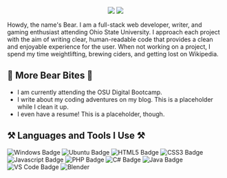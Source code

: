 <p style="text-align:center">
<a href="mailto:thebrickdwarf@gmail.com"><img src="https://img.shields.io/badge/Gmail-D14836?style=for-the-badge&logo=gmail&logoColor=white" /></a>   <a href="https://www.linkedin.com/in/bear-evans-48872a20a/"><img src="https://img.shields.io/badge/LinkedIn-0077B5?style=for-the-badge&logo=linkedin&logoColor=white" /></a>
</p>

Howdy, the name's Bear. I am a full-stack web developer, writer, and gaming enthusiast attending Ohio State University. I approach each project with the aim of writing clear, human-readable code that provides a clean and enjoyable experience for the user. When not working on a project, I spend my time weightlifting, brewing ciders, and getting lost on Wikipedia.

## 🐻 More Bear Bites 🐻
* I am currently attending the OSU Digital Bootcamp.
* I write about my coding adventures on my blog. This is a placeholder while I clean it up.
* I even have a resume! This is a placeholder, though.

## ⚒️ Languages and Tools I Use ⚒️
![Windows Badge](https://img.shields.io/static/v1?label=OS&message=Windows&color=blue&logo=windows) 
![Ubuntu Badge](https://img.shields.io/static/v1?label=OS&message=Ubuntu&color=orange&logo=ubuntu)
![HTML5 Badge](https://img.shields.io/static/v1?label=Code&message=HTML5&color=orange&logo=html5) 
![CSS3 Badge](https://img.shields.io/static/v1?label=Code&message=CSS3&color=blue&logo=css3) 
![Javascript Badge](https://img.shields.io/static/v1?label=Code&message=Javascript&color=yellow&logo=javascript) 
![PHP Badge](https://img.shields.io/static/v1?label=Code&message=PHP&color=red&logo=php)
![C# Badge](https://img.shields.io/static/v1?label=Code&message=C%23&color=purple&logo=c-sharp)
![Java Badge](https://img.shields.io/static/v1?label=Code&message=Java&color=orange&logo=java)
![VS Code Badge](https://img.shields.io/badge/Editor-Visual_Studio_Code-blue?logo=visual-studio-code)
![Blender](https://img.shields.io/static/v1?label=Tool&message=Blender&color=orange&logo=blender)